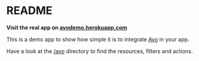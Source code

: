# README

**Visit the real app on [avodemo.herokuapp.com](https://avodemo.herokuapp.com/)**

This is a demo app to show how simple it is to integrate [Avo](https://avohq.io) in your app.

Have a look at the [/avo](/app/avo) directory to find the resources, filters and actions.
